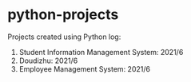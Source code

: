 # python-projects
Projects created using Python
log:
1. Student Information Management System: 2021/6
2. Doudizhu: 2021/6
3. Employee Management System: 2021/6
